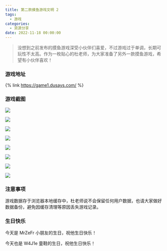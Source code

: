 ```yaml
---
title: 第二款摸鱼游戏文明 2
tags:
  - 游戏
categories:
  - 资源分享
date: 2022-11-18 00:00:00
---
```


> 没想到之前发布的摸鱼游戏深受小伙伴们喜爱，不过游戏过于单调，长期可玩性不太高。作为一枚贴心的杜老师，为大家准备了另外一款摸鱼游戏，希望有小伙伴喜欢！

<!-- more -->

### 游戏地址

{% link https://game1.dusays.com/ %}

### 游戏截图

![](https://cdn.dusays.com/2022/11/526-1.jpg)

![](https://cdn.dusays.com/2022/11/526-2.jpg)

![](https://cdn.dusays.com/2022/11/526-3.jpg)

![](https://cdn.dusays.com/2022/11/526-4.jpg)

![](https://cdn.dusays.com/2022/11/526-5.jpg)

![](https://cdn.dusays.com/2022/11/526-6.jpg)

![](https://cdn.dusays.com/2022/11/526-7.jpg)

![](https://cdn.dusays.com/2022/11/526-8.jpg)

### 注意事项

游戏数据存于浏览器本地缓存中，杜老师说不会保留任何用户数据，也请大家做好数据备份，避免因缓存清理等原因丢失游戏记录。

### 生日快乐

今天是 MrZeFr 小朋友的生日，祝他生日快乐！

今天也是 W4J1e 童鞋的生日，祝他生日快乐！